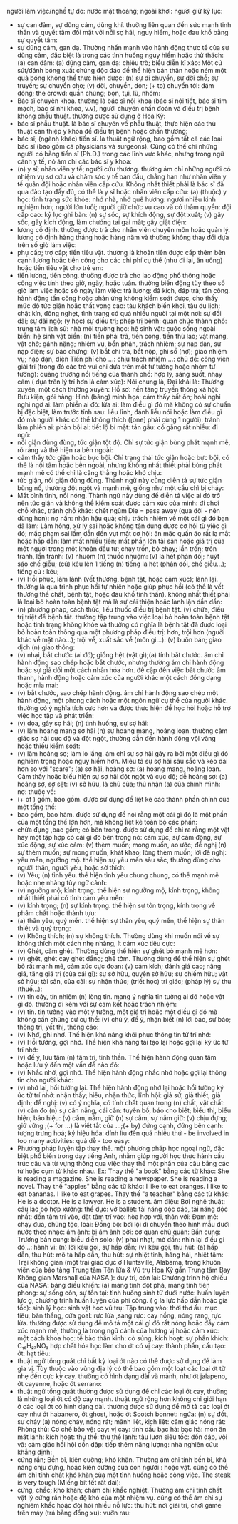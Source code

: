 người làm việc/nghề tự do: 
nước mặt thoáng; ngoài khơi: 
người giữ kỷ lục: 
* sự can đảm, sự dũng cảm, dũng khí. thường liên quan đến sức mạnh tinh thần và quyết tâm đối mặt với nỗi sợ hãi, nguy hiểm, hoặc đau khổ bằng sự quyết tâm: 
* sự dũng cảm, gan dạ. Thường nhấn mạnh vào hành động thực tế của sự dũng cảm, đặc biệt là trong các tình huống nguy hiểm hoặc thử thách: 
(a) can đảm: 
(a) dũng cảm, gan dạ: 
chiêu trò; biểu diễn kĩ xảo: 
Một cú sút/đánh bóng xuất chúng độc đáo để thể hiện bản thân hoặc ném một quả bóng không thể thực hiện được: 
(n) sự di chuyển, sự dời chỗ; sự truyền; sự chuyển cho; (v) dời, chuyển, dọn; (+ to) chuyển tới: 
đám đông; the crowd: quần chúng; bọn, tụi, lũ, nhóm: 
* Bác sĩ chuyên khoa. thường là bác sĩ nội khoa (bác sĩ nội tiết, bác sĩ tim mạch, bác sĩ nhi khoa, v.v), người chuyên chẩn đoán và điều trị bệnh không phẫu thuật. thường được sử dụng ở Hoa Kỳ: 
* bác sĩ phẫu thuật. là bác sĩ chuyên về phẫu thuật, thực hiện các thủ thuật can thiệp y khoa để điều trị bệnh hoặc chấn thương: 
* bác sĩ; (ngành khác) tiến sĩ. là thuật ngữ rộng, bao gồm tất cả các loại bác sĩ (bao gồm cả physicians và surgeons). Cũng có thể chỉ những người có bằng tiến sĩ (Ph.D.) trong các lĩnh vực khác, nhưng trong ngữ cảnh y tế, nó ám chỉ các bác sĩ y khoa: 
* (n) y sĩ; nhân viên y tế; người cứu thương. thường ám chỉ những người có nhiệm vụ sơ cứu và chăm sóc y tế ban đầu, chẳng hạn như nhân viên y tế quân đội hoặc nhân viên cấp cứu. Không nhất thiết phải là bác sĩ đã qua đào tạo đầy đủ, có thể là y sĩ hoặc nhân viên cấp cứu: 
(a) (thuộc) y học: 
tình trạng sức khỏe: 
nhớ nhà, nhớ quê hương: 
người nhiều kinh nghiệm hơn; người lớn tuổi; người giữ chức vụ cao và có thẩm quyền: 
đội cấp cao: 
kỷ lục ghi bàn: 
(n) sự sốc, sự khích động, sự đột xuất; (v) gây sốc, gây kích động, làm chướng tai gai mắt; gây giật điện: 
* lương cố định. thường được trả cho nhân viên chuyên môn hoặc quản lý. lương cố định hàng tháng hoặc hàng năm và thường không thay đổi dựa trên số giờ làm việc: 
* phụ cấp; trợ cấp; tiền tiêu vặt. thường là khoản tiền được cấp thêm bên cạnh lương hoặc tiền công cho các chi phí cụ thể (như đi lại, ăn uống) hoặc tiền tiêu vặt cho trẻ em: 
* tiền lương, tiền công. thường được trả cho lao động phổ thông hoặc công việc tính theo giờ, ngày, hoặc tuần. thường biến động tùy theo số giờ làm việc hoặc số ngày làm việc: 
trả lương: 
đả kích, đáp trả; tấn công. hành động tấn công hoặc phản ứng không kiểm soát được, cho thấy mức độ tức giận hoặc thất vọng cao: 
tàu khách biển khơi, tàu du lịch: 
chật kín, đông nghẹt, tình trạng có quá nhiều người tại một nơi: 
sự đối đãi; sự đãi ngộ; (y học) sự điều trị; phép trị bệnh: 
quan chức thành phố: 
trung tâm lịch sử: 
nhà môi trường học: 
hệ sinh vật: 
cuộc sống ngoài biển: 
hệ sinh vật biển: 
(n) tiền phải trả, tiền công, tiền thù lao; vật mang, vật chở; gánh nặng; nhiệm vụ, bổn phận, trách nhiệm; sự nạp đạn, sự nạp điện; sự bảo chứng: 
            (v) bắt chi trả, bắt nộp, ghi sổ (nợ); giao nhiệm vụ; nạp đạn, điện
Tiền phí cho ...: 
chịu trách nhiệm ...: 
chủ đề: 
công viên giải trí (trong đó các trò vui chỉ dựa trên một tư tưởng hoặc nhóm tư tưởng): 
quảng trường nổi tiếng của thành phố: 
hợp lý, sáng suốt, nhạy cảm ( dựa trên lý trí hơn là cảm xúc): 
Nói chung là, Đại khái là: 
Thường xuyên, một cách thường xuyên: 
Hồ sơ: 
nền tảng truyền thông xã hội: 
Bưu kiện, gói hàng: 
Hình (bảng) minh họa: 
cảm thấy bất ổn; hoài nghi nghi ngờ ai: 
làm phiền ai đó: 
lừa ai: 
làm điều gì đó mà không có sự chuẩn bị đặc biệt, làm trước tính sau: 
liều lĩnh, đánh liều nói hoặc làm điều gì đó mà người khác có thể không thích ([one] phải cùng 1 người): 
tránh làm phiền ai: 
phản bội ai: 
tiết lộ bí mật: 
tán gẫu: 
cố gắng rất nhiều: 
đi ngủ: 
* nổi giận đùng đùng, tức giận tột độ. Chỉ sự tức giận bùng phát mạnh mẽ, rõ ràng và thể hiện ra bên ngoài: 
* cảm thấy tức giận hoặc bực bội. Chỉ trạng thái tức giận hoặc bực bội, có thể là nội tâm hoặc bên ngoài, nhưng không nhất thiết phải bùng phát mạnh mẽ có thể chỉ là căng thẳng hoặc khó chịu: 
* tức giận, nổi giận đùng đùng. Thành ngữ này cũng diễn tả sự tức giận bùng nổ, thường đột ngột và mạnh mẽ, giống như một cầu chì bị cháy: 
* Mất bình tĩnh, nổi nóng. Thành ngữ này dùng để diễn tả việc ai đó trở nên tức giận và không thể kiểm soát được cảm xúc của mình: 
đi chơi chỗ khác, tránh chỗ khác: 
chết ngủm Die = pass away (qua đời - nên dùng hơn): 
nợ nần: 
nhận hậu quả; chịu trách nhiệm về một cái gì đó bạn đã làm: 
Làm hỏng, xử lý sai hoặc không tận dụng được cơ hội từ việc gì đó; mắc phạm sai lầm dẫn đến vụt mất cơ hội: 
ăn mặc quần áo rất lạ mắt hoặc hấp dẫn: 
làm mất nhiều tiền; mất phần lớn tài sản hoặc giá trị của một người trong một khoản đầu tư: 
chạy trốn, bỏ chạy; lẩn trốn; trốn tránh, lẩn tránh: 
(v) nhuộm (n) thuốc nhuộm: 
(v) la hét phản đối; huýt sáo chế giễu; (cú) kêu lên 1 tiếng (n) tiếng la hét (phản đối, chế giễu...); tiếng cú : kêu; 
* (v) Hồi phục, làm lành (vết thương, bệnh tật, hoặc cảm xúc); lành lại. thường là quá trình phục hồi tự nhiên hoặc giúp phục hồi (có thể là vết thương thể chất, bệnh tật, hoặc đau khổ tinh thần). không nhất thiết phải là loại bỏ hoàn toàn bệnh tật mà là sự cải thiện hoặc lành lặn dần dần: 
* (n) phương pháp, cách thức, liều thuốc điều trị bệnh tật. (v) chữa, điều trị triệt để bệnh tật.  thường tập trung vào việc loại bỏ hoàn toàn bệnh tật hoặc tình trạng không khỏe và thường có nghĩa là bệnh tật đã được loại bỏ hoàn toàn thông qua một phương pháp điều trị: 
hơn, trội hơn (người khác về mặt nào...); trội về, xuất sắc về (môn gì...): 
(v) buôn bán; giao dịch (n) giao thông: 
* (v) nhại, bắt chước (ai đó); giống hệt (vật gì);(a) tính bắt chước. ám chỉ hành động sao chép hoặc bắt chước, nhưng thường ám chỉ hành động hoặc sự giả dối một cách nhân hóa hơn. đề cập đến việc bắt chước âm thanh, hành động hoặc cảm xúc của người khác một cách đồng dạng hoặc mỉa mai: 
* (v) bắt chước, sao chép hành động. ám chỉ hành động sao chép một hành động, một phong cách hoặc một ngôn ngữ cụ thể của người khác. thường có ý nghĩa tích cực hơn và được thực hiện để học hỏi hoặc hỗ trợ việc học tập và phát triển: 
* (v) dọa, gây sợ hãi; (n) tình huống, sự sợ hãi: 
* (v) làm hoang mang sợ hãi (n) sự hoang mang, hoảng loạn. thường cảm giác sợ hãi cực độ và đột ngột, thường dẫn đến hành động vội vàng hoặc thiếu kiểm soát: 
* (v) làm hoảng sợ; làm lo lắng. ám chỉ sự sợ hãi gây ra bởi một điều gì đó nghiêm trọng hoặc nguy hiểm hơn. Miêu tả sự sợ hãi sâu sắc và kéo dài hơn so với "scare": 
(a) sợ hãi, hoảng sợ: 
(a) hoang mang, hoảng loạn. Cảm thấy hoặc biểu hiện sự sợ hãi đột ngột và cực độ; dễ hoảng sợ: 
(a) hoảng sợ, sợ sệt: 
(v) sở hữu, là chủ của; thú nhận (a) của chính mình: 
nợ: 
thuộc về: 
* (+ of ) gồm, bao gồm. được sử dụng để liệt kê các thành phần chính của một tổng thể: 
* bao gồm, bao hàm. được sử dụng để nói rằng một cái gì đó là một phần của một tổng thể lớn hơn, mà không liệt kê toàn bộ các phần: 
* chứa đựng ,bao gồm; có bên trong. được sử dụng để chỉ ra rằng một vật hay một tập hợp có cái gì đó bên trong nó: 
cảm xúc, sự cảm động, sự xúc động, sự xúc cảm: 
(v) thèm muốn; mong muốn, ao ước; đề nghị (n) sự thèm muốn; sự mong muốn, khát khao; lòng thèm muốn; lời đề nghị: 
* yêu mến, ngưỡng mộ. thể hiện sự yêu mến sâu sắc, thường dùng cho người thân, người yêu, hoặc sở thích: 
* (v) Yêu; (n) tình yêu. thể hiện tình yêu chung chung, có thể mạnh mẽ hoặc nhẹ nhàng tùy ngữ cảnh: 
* (v) ngưỡng mộ; kính trọng. thể hiện sự ngưỡng mộ, kính trọng, không nhất thiết phải có tình cảm yêu mến: 
* (v) kính trọng; (n) sự kính trọng. thể hiện sự tôn trọng, kính trọng về phẩm chất hoặc thành tựu: 
* (a) thân yêu, quý mến. thể hiện sự thân yêu, quý mến, thể hiện sự thân thiết và quý trọng: 
* (v) Không thích; (n) sự không thích. Thường dùng khi muốn nói về sự không thích một cách nhẹ nhàng, ít cảm xúc tiêu cực: 
* (v) Ghét, căm ghét. Thường dùng thể hiện sự ghét bỏ mạnh mẽ hơn: 
* (v) ghét, ghét cay ghét đắng; ghê tởm. Thường dùng để thể hiện sự ghét bỏ rất mạnh mẽ, cảm xúc cực đoan: 
(v) cảm kích; đánh giá cao; nâng giá, tăng giá trị (của cái gì): 
sự sở hữu, quyền sở hữu; sự chiếm hữu; vật sở hữu; tài sản, của cải: 
sự nhận thức; (triết học) tri giác; (pháp lý) sự thu (thuế...): 
* (v) tin cậy, tín nhiệm (n) lòng tin. mang ý nghĩa tin tưởng ai đó hoặc vật gì đó. thường đi kèm với sự cam kết hoặc trách nhiệm: 
* (v) tin. tin tưởng vào một ý tưởng, một giá trị hoặc một điều gì đó mà không cần chứng cứ cụ thể: 
(v) chú ý, để ý, nhận biết (n) lời báo, sự báo; thông tri, yết thị, thông cáo: 
* (v) Nhớ, ghi nhớ. Thể hiện khả năng khôi phục thông tin từ trí nhớ: 
* (v) Hồi tưởng, gợi nhớ. Thể hiện khả năng tái tạo lại hoặc gợi lại ký ức từ trí nhớ: 
* (v) để ý, lưu tâm (n) tâm trí, tinh thần. Thể hiện hành động quan tâm hoặc lưu ý đến một vấn đề nào đó: 
* (v) Nhắc nhở, gợi nhớ. Thể hiện hành động nhắc nhở hoặc gợi lại thông tin cho người khác: 
* (v) nhớ lại, hồi tưởng lại. Thể hiện hành động nhớ lại hoặc hồi tưởng ký ức từ trí nhớ: 
nhận thấy; hiểu, nhận thức, lĩnh hội: 
giả sử, giả thiết, giả định; đề nghị: 
(v) có ý nghĩa, có tính chất quan trọng (n) chất, vật chất: 
(v) cân đo (n) sự cân nặng, cái cân: 
tuyên bố, báo cho biết; biểu thị, biểu hiện; báo hiệu: 
(v) cầm, nắm, giữ (n) sự cầm, sự nắm giữ: 
(v) chịu đựng; giữ vững ;(+ for ...) là viết tắt của ...;(+ by) đứng cạnh, đứng bên cạnh: 
tượng trưng hoá; ký hiệu hóa: 
dính líu đến quá nhiều thứ - be involved in too many activities: 
quá dễ - too easy: 
* Phương pháp luyện tập thay thế. một phương pháp học ngoại ngữ, đặc biệt phổ biến trong dạy tiếng Anh, nhằm giúp người học thực hành cấu trúc câu và từ vựng thông qua việc thay thế một phần của câu bằng các từ hoặc cụm từ khác nhau.
Ex: Thay thế "a book" bằng các từ khác: She is reading a magazine. She is reading a newspaper. She is reading a novel. Thay thế "apples" bằng các từ khác: I like to eat oranges. I like to eat bananas. I like to eat grapes. Thay thế "a teacher" bằng các từ khác: He is a doctor. He is a lawyer. He is a student.
âm điệu: 
Bơi nghệ thuật: 
câu lạc bộ hợp xướng: 
thể dục: 
vở ballet: 
tài năng độc đáo, tài năng độc nhất: 
dồn tâm trí vào, đặt tâm trí vào: 
hòa hợp với, thân với: 
Đam mê: 
chạy đua, chủng tộc, loài: 
Đồng bộ: 
bơi lội di chuyển theo hình mẫu dưới nước theo nhạc: 
ám ảnh: 
bị ám ảnh bởi: 
cơ quan chủ quản: 
Bắn cung: 
Trường bắn cung: 
biểu diễn solo: 
(v) phai nhạt, mờ dần: 
nhìn lại điều gì đó ..: 
hành vi: 
(n) lời kêu gọi, sự hấp dẫn; (v) kêu gọi, thu hút: 
(a) hấp dẫn, thu hút: 
mô tả hấp dẫn, thu hút: 
sự nhiệt tình, hăng hái, nhiệt tâm: 
Trại không gian (một trại giáo dục ở Huntsville, Alabama, trong khuôn viên của bảo tàng Trung tâm Tên lửa & Vũ trụ Hoa Kỳ gần Trung tâm Bay Không gian Marshall của NASA.): 
duy trì, còn lại: 
Chương trình hộ chiếu của NASA: 
bảng điều khiển: 
(a) mang tính đột phá, mang tính tiên phong: 
sự sống còn, sự tồn tại: 
tình huống sinh tử dưới nước: 
huấn luyện lực g, chương trình huấn luyện của phi công. ( g la lực hấp dẫn hoặc gia tốc): 
sinh lý học: 
sinh vật học vũ trụ: 
Tập trung vào: 
thời thơ ấu: 
mục tiêu, bàn thắng, cửa goal: 
rực lửa ,sáng rực: 
cay nồng, nóng rang, rực lửa. thường được sử dụng để mô tả một cái gì đó rất nóng hoặc đầy cảm xúc mạnh mẽ, thường là trong ngữ cảnh của hương vị hoặc cảm xúc: 
một cách khoa học: 
tế bào thần kinh: 
cò súng, kích hoạt: 
sự phấn khích: 
C₁₈H₂₇NO₃ hợp chất hóa học làm cho ớt có vị cay: 
thành phần, cấu tạo: 
ớt: 
hạt tiêu: 
* thuật ngữ tổng quát chỉ bất kỳ loại ớt nào có thể được sử dụng để làm gia vị. Tùy thuộc vào vùng địa lý có thể bao gồm một loạt các loại ớt từ nhẹ đến cực kỳ cay. thường có hình dạng dài và mảnh, như ớt jalapeno, ớt cayenne, hoặc ớt serrano: 
* thuật ngữ tổng quát thường được sử dụng để chỉ các loại ớt cay, thường là những loại ớt có độ cay mạnh. thuật ngữ rộng hơn không chỉ giới hạn ở các loại ớt có hình dạng dài. thường được sử dụng để mô tả các loại ớt cay như ớt habanero, ớt ghost, hoặc ớt Scotch bonnet: 
ngứa: 
(n) sự đốt, sự cháy (a) nóng cháy, nóng rát; mãnh liệt, kịch liệt: 
cảm giác nóng rát: 
Phòng thủ: 
Cơ chế bảo vệ: 
cay: 
vị cay: 
tinh dầu bạc hà: 
bạc hà: 
món ăn mát lạnh: 
kích hoạt: 
thụ thể: 
thụ thể lạnh: 
tàu lượn siêu tốc: 
dồn dập, vội vã: 
cảm giác hồi hội dồn dập: 
tiếp thêm năng lượng: 
nhà nghiên cứu: 
khẳng định: 
* cứng rắn; Bền bỉ, kiên cường; khó khăn. Thường ám chỉ tính bền bỉ, khả năng chịu đựng, hoặc kiên cường của con người : hoặc vật. cũng có thể ám chỉ tính chất khó khăn của một tình huống hoặc công việc. The steak is very tough (Miếng bít tết rất dai): 
* cứng, chắc; khó khăn; chăm chỉ khắc nghiệt. Thường ám chỉ tính chất vật lý cứng rắn hoặc độ khó của một nhiệm vụ. cũng có thể ám chỉ sự nghiêm khắc hoặc đòi hỏi nhiều nỗ lực: 
thu hút: 
nơi giải trí, chơi game trên máy (trả bằng đồng xu): 
vườn rau: 